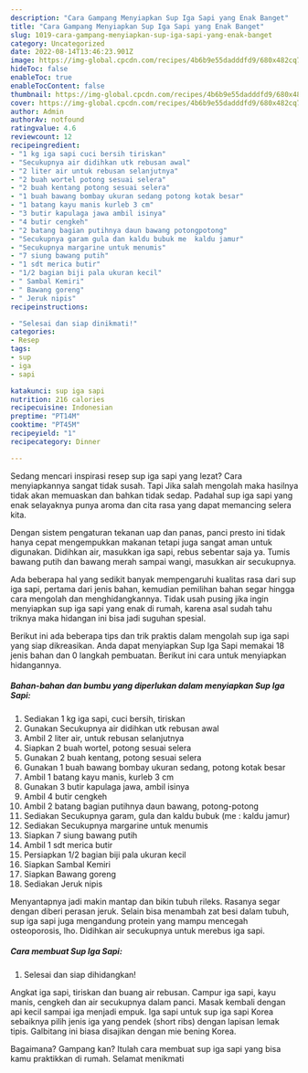 ```yaml
---
description: "Cara Gampang Menyiapkan Sup Iga Sapi yang Enak Banget"
title: "Cara Gampang Menyiapkan Sup Iga Sapi yang Enak Banget"
slug: 1019-cara-gampang-menyiapkan-sup-iga-sapi-yang-enak-banget
category: Uncategorized
date: 2022-08-14T13:46:23.901Z
image: https://img-global.cpcdn.com/recipes/4b6b9e55dadddfd9/680x482cq70/sup-iga-sapi-foto-resep-utama.jpg
hideToc: false
enableToc: true
enableTocContent: false
thumbnail: https://img-global.cpcdn.com/recipes/4b6b9e55dadddfd9/680x482cq70/sup-iga-sapi-foto-resep-utama.jpg
cover: https://img-global.cpcdn.com/recipes/4b6b9e55dadddfd9/680x482cq70/sup-iga-sapi-foto-resep-utama.jpg
author: Admin
authorAv: notfound
ratingvalue: 4.6
reviewcount: 12
recipeingredient:
- "1 kg iga sapi cuci bersih tiriskan"
- "Secukupnya air didihkan utk rebusan awal"
- "2 liter air untuk rebusan selanjutnya"
- "2 buah wortel potong sesuai selera"
- "2 buah kentang potong sesuai selera"
- "1 buah bawang bombay ukuran sedang potong kotak besar"
- "1 batang kayu manis kurleb 3 cm"
- "3 butir kapulaga jawa ambil isinya"
- "4 butir cengkeh"
- "2 batang bagian putihnya daun bawang potongpotong"
- "Secukupnya garam gula dan kaldu bubuk me  kaldu jamur"
- "Secukupnya margarine untuk menumis"
- "7 siung bawang putih"
- "1 sdt merica butir"
- "1/2 bagian biji pala ukuran kecil"
- " Sambal Kemiri"
- " Bawang goreng"
- " Jeruk nipis"
recipeinstructions:

- "Selesai dan siap dinikmati!"
categories:
- Resep
tags:
- sup
- iga
- sapi

katakunci: sup iga sapi 
nutrition: 216 calories
recipecuisine: Indonesian
preptime: "PT14M"
cooktime: "PT45M"
recipeyield: "1"
recipecategory: Dinner

---
```



Sedang mencari inspirasi resep sup iga sapi yang lezat? Cara menyiapkannya sangat tidak susah. Tapi Jika salah mengolah maka hasilnya tidak akan memuaskan dan bahkan tidak sedap. Padahal sup iga sapi yang enak selayaknya punya aroma dan cita rasa yang dapat memancing selera kita.


Dengan sistem pengaturan tekanan uap dan panas, panci presto ini tidak hanya cepat mengempukkan makanan tetapi juga sangat aman untuk digunakan. Didihkan air, masukkan iga sapi, rebus sebentar saja ya. Tumis bawang putih dan bawang merah sampai wangi, masukkan air secukupnya.

Ada beberapa hal yang sedikit banyak mempengaruhi kualitas rasa dari sup iga sapi, pertama dari jenis bahan, kemudian pemilihan bahan segar hingga cara mengolah dan menghidangkannya. Tidak usah pusing jika ingin menyiapkan sup iga sapi yang enak di rumah, karena asal sudah tahu triknya maka hidangan ini bisa jadi suguhan spesial.


Berikut ini ada beberapa tips dan trik praktis dalam mengolah sup iga sapi yang siap dikreasikan. Anda dapat menyiapkan Sup Iga Sapi memakai 18 jenis bahan dan 0 langkah pembuatan. Berikut ini cara untuk menyiapkan hidangannya.

<!--inarticleads1-->

##### Bahan-bahan dan bumbu yang diperlukan dalam menyiapkan Sup Iga Sapi:

1. Sediakan 1 kg iga sapi, cuci bersih, tiriskan
1. Gunakan Secukupnya air didihkan utk rebusan awal
1. Ambil 2 liter air, untuk rebusan selanjutnya
1. Siapkan 2 buah wortel, potong sesuai selera
1. Gunakan 2 buah kentang, potong sesuai selera
1. Gunakan 1 buah bawang bombay ukuran sedang, potong kotak besar
1. Ambil 1 batang kayu manis, kurleb 3 cm
1. Gunakan 3 butir kapulaga jawa, ambil isinya
1. Ambil 4 butir cengkeh
1. Ambil 2 batang bagian putihnya daun bawang, potong-potong
1. Sediakan Secukupnya garam, gula dan kaldu bubuk (me : kaldu jamur)
1. Sediakan Secukupnya margarine untuk menumis
1. Siapkan 7 siung bawang putih
1. Ambil 1 sdt merica butir
1. Persiapkan 1/2 bagian biji pala ukuran kecil
1. Siapkan  Sambal Kemiri
1. Siapkan  Bawang goreng
1. Sediakan  Jeruk nipis


Menyantapnya jadi makin mantap dan bikin tubuh rileks. Rasanya segar dengan diberi perasan jeruk. Selain bisa menambah zat besi dalam tubuh, sup iga sapi juga mengandung protein yang mampu mencegah osteoporosis, lho. Didihkan air secukupnya untuk merebus iga sapi. 

<!--inarticleads2-->

##### Cara membuat Sup Iga Sapi:


1. Selesai dan siap dihidangkan!

Angkat iga sapi, tiriskan dan buang air rebusan. Campur iga sapi, kayu manis, cengkeh dan air secukupnya dalam panci. Masak kembali dengan api kecil sampai iga menjadi empuk. Iga sapi untuk sup iga sapi Korea sebaiknya pilih jenis iga yang pendek (short ribs) dengan lapisan lemak tipis. Galbitang ini biasa disajikan dengan mie bening Korea. 

Bagaimana? Gampang kan? Itulah cara membuat sup iga sapi yang bisa kamu praktikkan di rumah. Selamat menikmati
